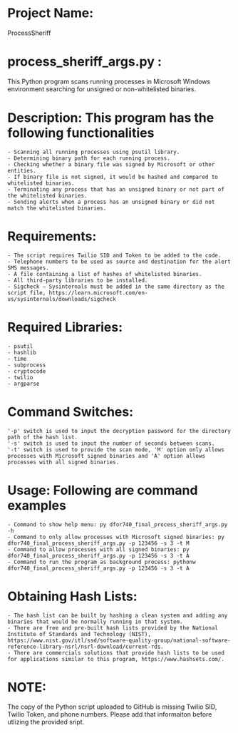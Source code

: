 # Project Name: 
ProcessSheriff

# process_sheriff_args.py : 
This Python program scans running processes in Microsoft Windows environment searching for unsigned or non-whitelisted binaries.

# Description: This program has the following functionalities
	- Scanning all running processes using psutil library. 
	- Determining binary path for each running process.
	- Checking whether a binary file was signed by Microsoft or other entities.
	- If binary file is not signed, it would be hashed and compared to whitelisted binaries. 
	- Terminating any process that has an unsigned binary or not part of the whitelisted binaries.
	- Sending alerts when a process has an unsigned binary or did not match the whitelisted binaries.

# Requirements: 
	- The script requires Twilio SID and Token to be added to the code. 
	- Telephone numbers to be used as source and destination for the alert SMS messages. 
	- A file containing a list of hashes of whitelisted binaries. 
	- All third-party libraries to be installed. 
	- Sigcheck – Sysinternals must be added in the same directory as the script file, https://learn.microsoft.com/en-us/sysinternals/downloads/sigcheck 
	
# Required Libraries: 
	- psutil  
	- hashlib
	- time 
	- subprocess
	- cryptocode
	- twilio
	- argparse
	
# Command Switches: 
	'-p' switch is used to input the decryption password for the directory path of the hash list.
	'-s' switch is used to input the number of seconds between scans. 
	'-t' switch is used to provide the scan mode, 'M' option only allows processes with Microsoft signed binaries and 'A' option allows processes with all signed binaries.
	
# Usage: Following are command examples
	- Command to show help menu: py dfor740_final_process_sheriff_args.py -h 
	- Command to only allow processes with Microsoft signed binaries: py dfor740_final_process_sheriff_args.py -p 123456 -s 3 -t M
	- Command to allow processes with all signed binaries: py dfor740_final_process_sheriff_args.py -p 123456 -s 3 -t A
	- Command to run the program as background process: pythonw dfor740_final_process_sheriff_args.py -p 123456 -s 3 -t A

# Obtaining Hash Lists:
	- The hash list can be built by hashing a clean system and adding any binaries that would be normally running in that system. 
	- There are free and pre-built hash lists provided by the National Institute of Standards and Technology (NIST), https://www.nist.gov/itl/ssd/software-quality-group/national-software-reference-library-nsrl/nsrl-download/current-rds.
	- There are commercials solutions that provide hash lists to be used for applications similar to this program, https://www.hashsets.com/.

# NOTE: 
The copy of the Python script uploaded to GitHub is missing Twilio SID, Twilio Token, and phone numbers. Please add that informaiton before utlizing the provided sript. 
